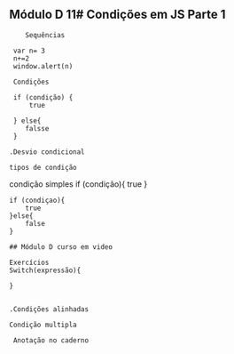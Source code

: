 ## Módulo D 11# Condições em JS Parte 1

        Sequências
   
     var n= 3
     n+=2
     window.alert(n)

     Condições
     
     if (condição) {
         true
     
     } else{
        falsse
     }

    .Desvio condicional

    tipos de condição 

   condição simples
    if (condição){
        true
    }

    if (condiçao){
        true
    }else{
        false
    }

    ## Módulo D curso em video

    Exercícios
    Switch(expressão){
        
    }
   
 
    .Condições alinhadas
    
    Condição multipla
     
     Anotação no caderno